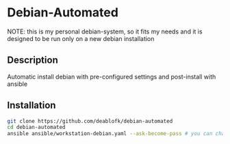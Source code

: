 # Debian-Automated
NOTE: this is my personal debian-system, so it fits my needs and it is designed to be run only on a new debian installation

## Description
Automatic install debian with pre-configured settings and post-install with ansible

## Installation
```bash
git clone https://github.com/deablofk/debian-automated
cd debian-automated
ansible ansible/workstation-debian.yaml --ask-become-pass # you can change the yaml by another present in ansible folder
```


